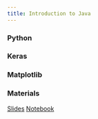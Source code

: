 ```yaml
---
title: Introduction to Java
---
```


### Python

### Keras

### Matplotlib 

### Materials

[Slides](_exercise/TNM112_17NOV.pdf)
[Notebook](_exercise/Lesson_17_Nov.ipynb)

